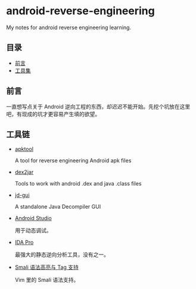 # android-reverse-engineering

My notes for android reverse engineering learning.

## 目录

* [前言](#前言)
* [工具集](#工具集)

## 前言

一直想写点关于 Android 逆向工程的东西，却迟迟不能开始。先挖个坑放在这里吧，有现成的坑才更容易产生填的欲望。

## 工具链

* [apktool][1]

    A tool for reverse engineering Android apk files

* [dex2jar][2]

    Tools to work with android .dex and java .class files

* [jd-gui][3]

    A standalone Java Decompiler GUI

* [Android Studio][4]

    用于动态调试。

* [IDA Pro][5]

    最强大的静态逆向分析工具，没有之一。

* [Smali 语法高亮与 Tag 支持][6]

    Vim 里的 Smali 语法支持。

[1]: https://github.com/iBotPeaches/Apktool
[2]: https://github.com/pxb1988/dex2jar
[3]: https://github.com/java-decompiler/jd-gui
[4]: https://developer.android.com/sdk/index.html
[5]: https://www.hex-rays.com/products/ida/index.shtml
[6]: http://mazhuang.org/2015/06/23/vim-taglist-smali/
